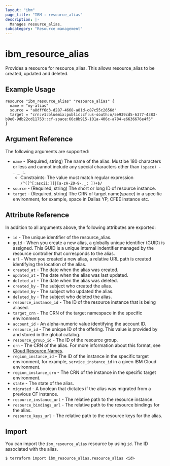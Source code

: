 ```yaml
---
layout: "ibm"
page_title: "IBM : resource_alias"
description: |-
  Manages resource_alias.
subcategory: "Resource management"
---
```


# ibm\_resource_alias

Provides a resource for resource_alias. This allows resource_alias to be created, updated and deleted.

## Example Usage

```hcl
resource "ibm_resource_alias" "resource_alias" {
  name = "my-alias"
  source = "a8dff6d3-d287-4668-a81d-c87c55c2656d"
  target = "crn:v1:bluemix:public:cf:us-south:o/5e939cd5-6377-4383-b9e0-9db22cd11753::cf-space:66c8b915-101a-406c-a784-e6636676e4f5"
}
```

## Argument Reference

The following arguments are supported:

* `name` - (Required, string) The name of the alias. Must be 180 characters or less and cannot include any special characters other than `(space) - . _ :`.
  * Constraints: The value must match regular expression `/^([^[:ascii:]]|[a-zA-Z0-9-._: ])+$/`
* `source` - (Required, string) The short or long ID of resource instance.
* `target` - (Required, string) The CRN of target name(space) in a specific environment, for example, space in Dallas YP, CFEE instance etc.

## Attribute Reference

In addition to all arguments above, the following attributes are exported:

* `id` - The unique identifier of the resource_alias.
* `guid` - When you create a new alias, a globally unique identifier (GUID) is assigned. This GUID is a unique internal indentifier managed by the resource controller that corresponds to the alias.
* `url` - When you created a new alias, a relative URL path is created identifying the location of the alias.
* `created_at` - The date when the alias was created.
* `updated_at` - The date when the alias was last updated.
* `deleted_at` - The date when the alias was deleted.
* `created_by` - The subject who created the alias.
* `updated_by` - The subject who updated the alias.
* `deleted_by` - The subject who deleted the alias.
* `resource_instance_id` - The ID of the resource instance that is being aliased.
* `target_crn` - The CRN of the target namespace in the specific environment.
* `account_id` - An alpha-numeric value identifying the account ID.
* `resource_id` - The unique ID of the offering. This value is provided by and stored in the global catalog.
* `resource_group_id` - The ID of the resource group.
* `crn` - The CRN of the alias. For more information about this format, see [Cloud Resource Names](https://cloud.ibm.com/docs/overview?topic=overview-crn).
* `region_instance_id` - The ID of the instance in the specific target environment, for example, `service_instance_id` in a given IBM Cloud environment.
* `region_instance_crn` - The CRN of the instance in the specific target environment.
* `state` - The state of the alias.
* `migrated` - A boolean that dictates if the alias was migrated from a previous CF instance.
* `resource_instance_url` - The relative path to the resource instance.
* `resource_bindings_url` - The relative path to the resource bindings for the alias.
* `resource_keys_url` - The relative path to the resource keys for the alias.

## Import

You can import the `ibm_resource_alias` resource by using `id`. The ID associated with the alias.

```
$ terraform import ibm_resource_alias.resource_alias <id>
```
